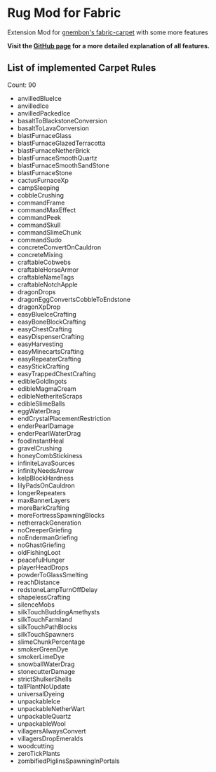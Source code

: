 # Rug Mod for Fabric

Extension Mod for [gnembon's fabric-carpet](https://github.com/gnembon/fabric-carpet) with some more features

**Visit the [GitHub page](https://github.com/RubixDev/Rug) for a more detailed explanation of all features.**

## List of implemented Carpet Rules
Count: 90
- anvilledBlueIce
- anvilledIce
- anvilledPackedIce
- basaltToBlackstoneConversion
- basaltToLavaConversion
- blastFurnaceGlass
- blastFurnaceGlazedTerracotta
- blastFurnaceNetherBrick
- blastFurnaceSmoothQuartz
- blastFurnaceSmoothSandStone
- blastFurnaceStone
- cactusFurnaceXp
- campSleeping
- cobbleCrushing
- commandFrame
- commandMaxEffect
- commandPeek
- commandSkull
- commandSlimeChunk
- commandSudo
- concreteConvertOnCauldron
- concreteMixing
- craftableCobwebs
- craftableHorseArmor
- craftableNameTags
- craftableNotchApple
- dragonDrops
- dragonEggConvertsCobbleToEndstone
- dragonXpDrop
- easyBlueIceCrafting
- easyBoneBlockCrafting
- easyChestCrafting
- easyDispenserCrafting
- easyHarvesting
- easyMinecartsCrafting
- easyRepeaterCrafting
- easyStickCrafting
- easyTrappedChestCrafting
- edibleGoldIngots
- edibleMagmaCream
- edibleNetheriteScraps
- edibleSlimeBalls
- eggWaterDrag
- endCrystalPlacementRestriction
- enderPearlDamage
- enderPearlWaterDrag
- foodInstantHeal
- gravelCrushing
- honeyCombStickiness
- infiniteLavaSources
- infinityNeedsArrow
- kelpBlockHardness
- lilyPadsOnCauldron
- longerRepeaters
- maxBannerLayers
- moreBarkCrafting
- moreFortressSpawningBlocks
- netherrackGeneration
- noCreeperGriefing
- noEndermanGriefing
- noGhastGriefing
- oldFishingLoot
- peacefulHunger
- playerHeadDrops
- powderToGlassSmelting
- reachDistance
- redstoneLampTurnOffDelay
- shapelessCrafting
- silenceMobs
- silkTouchBuddingAmethysts
- silkTouchFarmland
- silkTouchPathBlocks
- silkTouchSpawners
- slimeChunkPercentage
- smokerGreenDye
- smokerLimeDye
- snowballWaterDrag
- stonecutterDamage
- strictShulkerShells
- tallPlantNoUpdate
- universalDyeing
- unpackableIce
- unpackableNetherWart
- unpackableQuartz
- unpackableWool
- villagersAlwaysConvert
- villagersDropEmeralds
- woodcutting
- zeroTickPlants
- zombifiedPiglinsSpawningInPortals
